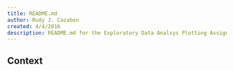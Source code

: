 ```yaml
---
title: README.md
author: Rudy J. Cazabon
created: 4/4/2016
description: README.md for the Exploratory Data Analsys Plotting Assignment 2
---
```


## Context 

